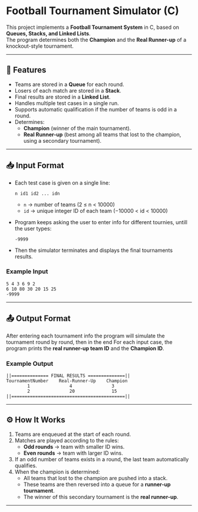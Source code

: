 # Football Tournament Simulator (C)

This project implements a **Football Tournament System** in C, based on **Queues, Stacks, and Linked Lists**.  
The program determines both the **Champion** and the **Real Runner-up** of a knockout-style tournament.

---

## 📌 Features
- Teams are stored in a **Queue** for each round.
- Losers of each match are stored in a **Stack**.
- Final results are stored in a **Linked List**.
- Handles multiple test cases in a single run.
- Supports automatic qualification if the number of teams is odd in a round.
- Determines:
  - **Champion** (winner of the main tournament).
  - **Real Runner-up** (best among all teams that lost to the champion, using a secondary tournament).

---

## 📥 Input Format
- Each test case is given on a single line:
  ```
  n id1 id2 ... idn
  ```
  - `n` → number of teams (2 ≤ n < 10000)  
  - `id` → unique integer ID of each team (−10000 < id < 10000)  

- Program keeps asking the user to enter info for different tournies, untill the user types:
  ```
  -9999
  ```
- Then the simulator terminates and displays the final tournaments results.

### Example Input
```
5 4 3 6 9 2
6 10 80 30 20 15 25
-9999
```

---

## 📤 Output Format
After entering each tournament info the program will simulate the tournament round by round, then in the end For each input case, the program prints the **real runner-up team ID** and the **Champion ID**.

### Example Output
```
||============== FINAL RESULTS ==============||
TournamentNumber    Real-Runner-Up    Champion
        1               4               3
        2               20              15
||===========================================||
```

---

## ⚙️ How It Works
1. Teams are enqueued at the start of each round.  
2. Matches are played according to the rules:
   - **Odd rounds** → team with smaller ID wins.  
   - **Even rounds** → team with larger ID wins.  
3. If an odd number of teams exists in a round, the last team automatically qualifies.  
4. When the champion is determined:
   - All teams that lost to the champion are pushed into a stack.
   - These teams are then reversed into a queue for a **runner-up tournament**.
   - The winner of this secondary tournament is the **real runner-up**.

---
